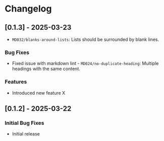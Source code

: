 # Changelog

## [0.1.3] - 2025-03-23

- `MD032/blanks-around-lists`: Lists should be surrounded by blank lines.

### Bug Fixes

- Fixed issue with markdown lint - `MD024/no-duplicate-heading`: Multiple headings with the same content.

### Features

- Introduced new feature X

## [0.1.2] - 2025-03-22

### Initial Bug Fixes

- Initial release
